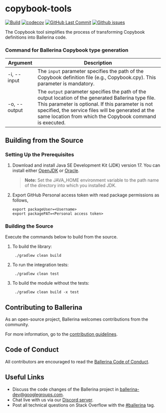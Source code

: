 # copybook-tools

[![Build](https://github.com/ballerina-platform/copybook-tools/actions/workflows/build-timestamped-main.yml/badge.svg)](https://github.com/ballerina-platform/copybook-tools/actions/workflows/build-timestamped-main.yml)
[![codecov](https://codecov.io/gh/ballerina-platform/copybook-tools/branch/main/graph/badge.svg)](https://codecov.io/gh/ballerina-platform/copybook-tools)
[![GitHub Last Commit](https://img.shields.io/github/last-commit/ballerina-platform/copybook-tools.svg)](https://github.com/ballerina-platform/copybook-tools/commits/main)
[![Github issues](https://img.shields.io/github/issues/ballerina-platform/ballerina-standard-library/module/copybook-tool.svg?label=Open%20Issues)](https://github.com/ballerina-platform/ballerina-standard-library/labels/module%2Fcopybook-tool)

The Copybook tool simplifies the process of transforming Copybook definitions into Ballerina code.

### Command for Ballerina Copybook type generation

| Argument                      | Description                                                                                                                                                                                                                                                                  |
|-------------------------------|------------------------------------------------------------------------------------------------------------------------------------------------------------------------------------------------------------------------------------------------------------------------------|
| -i, --input                   | The `input` parameter specifies the path of the Copybook definition file (e.g., Copybook.cpy). This parameter is mandatory.                                                                                                                                                  |
| -o, --output                  | The `output` parameter specifies the path of the output location of the generated Ballerina type file. This parameter is optional. If this parameter is not specified, the service files will be generated at the same location from which the Copybook command is executed. |

## Building from the Source

### Setting Up the Prerequisites

1. Download and install Java SE Development Kit (JDK) version 17. You can install either [OpenJDK](https://adoptopenjdk.net/) or [Oracle](https://www.oracle.com/java/technologies/downloads/).

   > **Note:** Set the JAVA_HOME environment variable to the path name of the directory into which you installed JDK.

2. Export GitHub Personal access token with read package permissions as follows,
   ```
   export packageUser=<Username>
   export packagePAT=<Personal access token>
   ```

### Building the Source

Execute the commands below to build from the source.

1. To build the library:

        ./gradlew clean build

2. To run the integration tests:

        ./gradlew clean test

3. To build the module without the tests:

        ./gradlew clean build -x test

## Contributing to Ballerina

As an open-source project, Ballerina welcomes contributions from the community.

For more information, go to the [contribution guidelines](https://github.com/ballerina-platform/ballerina-lang/blob/master/CONTRIBUTING.md).

## Code of Conduct

All contributors are encouraged to read the [Ballerina Code of Conduct](https://ballerina.io/code-of-conduct).

## Useful Links

* Discuss the code changes of the Ballerina project in [ballerina-dev@googlegroups.com](mailto:ballerina-dev@googlegroups.com).
* Chat live with us via our [Discord server](https://discord.gg/ballerinalang).
* Post all technical questions on Stack Overflow with the [#ballerina](https://stackoverflow.com/questions/tagged/ballerina) tag.
